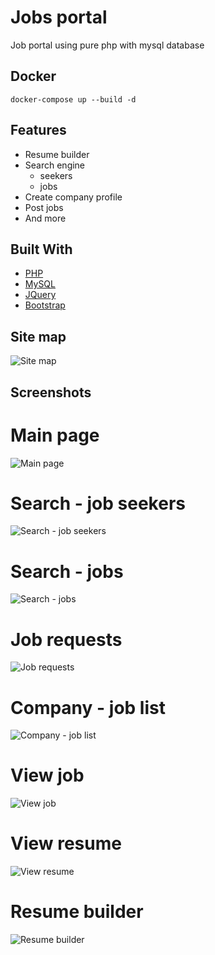 # Jobs portal
Job portal using pure php with mysql database
## Docker
`docker-compose up --build -d`

## Features
- Resume builder
- Search engine
    - seekers
    - jobs
- Create company profile
- Post jobs
- And more

## Built With
* [PHP](https://www.php.net/)
* [MySQL](https://www.mysql.com/)
* [JQuery](https://jquery.com)
* [Bootstrap](https://getbootstrap.com)

## Site map
![Site map](https://raw.githubusercontent.com/RaoufGrera/job_portal/master/images/readme_img/site_map.png)

## Screenshots
# Main page
![Main page](https://raw.githubusercontent.com/RaoufGrera/job_portal/master/images/readme_img/main_page.png)

# Search - job seekers
![Search - job seekers](https://raw.githubusercontent.com/RaoufGrera/job_portal/master/images/readme_img/search_engine.png)

# Search - jobs
![Search - jobs](https://raw.githubusercontent.com/RaoufGrera/job_portal/master/images/readme_img/searchjob.png)

# Job requests
![Job requests](https://raw.githubusercontent.com/RaoufGrera/job_portal/master/images/readme_img/company_jobrequest.png)

# Company - job list
![Company - job list](https://raw.githubusercontent.com/RaoufGrera/job_portal/master/images/readme_img/company_joblist.png)

# View job
![View job](https://raw.githubusercontent.com/RaoufGrera/job_portal/master/images/readme_img/view_job.png)

# View resume
![View resume](https://raw.githubusercontent.com/RaoufGrera/job_portal/master/images/readme_img/view_resume.png)

# Resume builder
![Resume builder](https://raw.githubusercontent.com/RaoufGrera/job_portal/master/images/readme_img/resume_builder.png)
